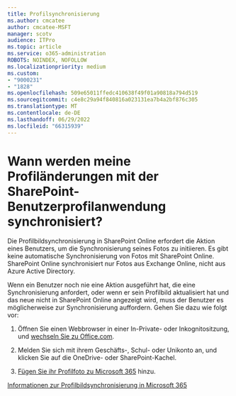 ```yaml
---
title: Profilsynchronisierung
ms.author: cmcatee
author: cmcatee-MSFT
manager: scotv
audience: ITPro
ms.topic: article
ms.service: o365-administration
ROBOTS: NOINDEX, NOFOLLOW
ms.localizationpriority: medium
ms.custom:
- "9000231"
- "1828"
ms.openlocfilehash: 509e65011ffedc410638f49f01a90818a794d519
ms.sourcegitcommit: c4e8c29a94f840816a023131ea7b4a2bf876c305
ms.translationtype: MT
ms.contentlocale: de-DE
ms.lasthandoff: 06/29/2022
ms.locfileid: "66315939"
---
```

# <a name="when-do-my-profile-changes-sync-to-the-sharepoint-user-profile-application"></a>Wann werden meine Profiländerungen mit der SharePoint-Benutzerprofilanwendung synchronisiert?

Die Profilbildsynchronisierung in SharePoint Online erfordert die Aktion eines Benutzers, um die Synchronisierung seines Fotos zu initiieren. Es gibt keine automatische Synchronisierung von Fotos mit SharePoint Online. SharePoint Online synchronisiert nur Fotos aus Exchange Online, nicht aus Azure Active Directory.

Wenn ein Benutzer noch nie eine Aktion ausgeführt hat, die eine Synchronisierung anfordert, oder wenn er sein Profilbild aktualisiert hat und das neue nicht in SharePoint Online angezeigt wird, muss der Benutzer es möglicherweise zur Synchronisierung auffordern. Gehen Sie dazu wie folgt vor:

1. Öffnen Sie einen Webbrowser in einer In-Private- oder Inkognitositzung, und [wechseln Sie zu Office.com](https://www.office.com/).

2. Melden Sie sich mit ihrem Geschäfts-, Schul- oder Unikonto an, und klicken Sie auf die OneDrive- oder SharePoint-Kachel.

3. [Fügen Sie ihr Profilfoto zu Microsoft 365](https://support.office.com/article/Add-your-profile-photo-to-Office-365-2eaf93fd-b3f1-43b9-9cdc-bdcd548435b7) hinzu.

[Informationen zur Profilbildsynchronisierung in Microsoft 365](https://support.office.com/article/Information-about-user-profile-synchronization-in-SharePoint-Online-177eb196-5887-43c9-84c3-b98a43d35129)

